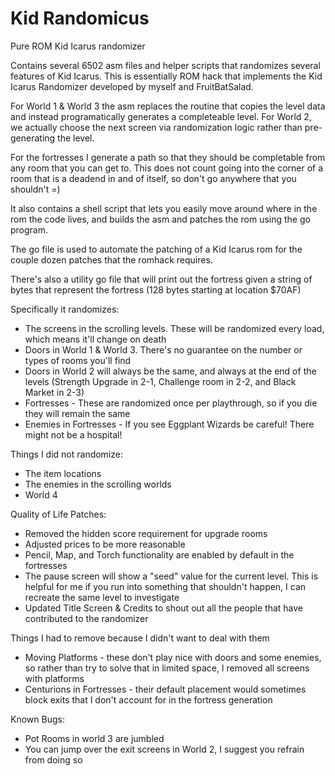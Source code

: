# Kid Randomicus
Pure ROM Kid Icarus randomizer

Contains several 6502 asm files and helper scripts that randomizes several features of Kid Icarus.  This is essentially ROM hack that implements the Kid Icarus Randomizer developed by myself and FruitBatSalad.

For World 1 & World 3 the asm replaces the routine that copies the level data and instead programatically generates a completeable level.  For World 2, we actually choose the next screen via randomization logic rather than pre-generating the level.  

For the fortresses I generate a path so that they should be completable from any room that you can get to.  This does not count going into the corner of a room that is a deadend in and of itself, so don't go anywhere that you shouldn't =)

It also contains a shell script that lets you easily move around where in the rom the code lives, and builds the asm and patches the rom using the go program.

The go file is used to automate the patching of a Kid Icarus rom for the couple dozen patches that the romhack requires.

There's also a utility go file that will print out the fortress given a string of bytes that represent the fortress (128 bytes starting at location $70AF)

Specifically it randomizes:
* The screens in the scrolling levels.  These will be randomized every load, which means it'll change on death
* Doors in World 1 & World 3.  There's no guarantee on the number or types of rooms you'll find
* Doors in World 2 will always be the same, and always at the end of the levels (Strength Upgrade in 2-1, Challenge room in 2-2, and Black Market in 2-3)
* Fortresses - These are randomized once per playthrough, so if you die they will remain the same
* Enemies in Fortresses - If you see Eggplant Wizards be careful!  There might not be a hospital!

Things I did not randomize:
* The item locations
* The enemies in the scrolling worlds
* World 4

Quality of Life Patches:
* Removed the hidden score requirement for upgrade rooms
* Adjusted prices to be more reasonable
* Pencil, Map, and Torch functionality are enabled by default in the fortresses
* The pause screen will show a "seed" value for the current level.  This is helpful for me if you run into something that shouldn't happen, I can recreate the same level to investigate
* Updated Title Screen & Credits to shout out all the people that have contributed to the randomizer

Things I had to remove because I didn't want to deal with them
* Moving Platforms - these don't play nice with doors and some enemies, so rather than try to solve that in limited space, I removed all screens with platforms
* Centurions in Fortresses - their default placement would sometimes block exits that I don't account for in the fortress generation

Known Bugs:
* Pot Rooms in world 3 are jumbled
* You can jump over the exit screens in World 2, I suggest you refrain from doing so

